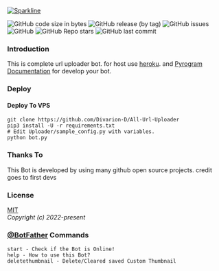 [![Sparkline](https://stars.medv.io/Divarion-D/All-Url-Uploader.svg)](https://stars.medv.io/Divarion-D/All-Url-Uploader)

![GitHub code size in bytes](https://img.shields.io/github/languages/code-size/Divarion-D/All-Url-Uploader?logo=files&logoColor=f72585&style=social) ![GitHub release (by tag)](https://img.shields.io/github/downloads/Divarion-D/All-Url-Uploader/v1.0.0/total?color=90dbf4&logo=arlo&style=social) ![GitHub issues](https://img.shields.io/github/issues-raw/Divarion-D/All-Url-Uploader?color=8eecf5&logo=anaconda&logoColor=06d6a0&style=social) ![GitHub](https://img.shields.io/github/license/Divarion-D/All-Url-Uploader?logo=adguard&logoColor=390099&style=social) ![GitHub Repo stars](https://img.shields.io/github/stars/Divarion-D/All-Url-Uploader?color=90e0ef&logoColor=ff4d6d&style=social) ![GitHub last commit](https://img.shields.io/github/last-commit/Divarion-D/All-Url-Uploader?logo=electron&logoColor=89fc00&style=social)


### Introduction

This is complete url uploader bot. for host use [heroku](https://dashboard.heroku.com/). and [Pyrogram Documentation](https://docs.pyrogram.org) for develop your bot.

### Deploy
#### Deploy To VPS

```
git clone https://github.com/Divarion-D/All-Url-Uploader
pip3 install -U -r requirements.txt
# Edit Uploader/sample_config.py with variables.
python bot.py
```

### Thanks To

This Bot is developed by using many github open source projects. credit goes to first devs

### License

[MIT](https://opensource.org/licenses/MIT)  
_Copyright (c) 2022-present_

### [@BotFather](https://telegram.dog/BotFather) Commands

```
start - Check if the Bot is Online!
help - How to use this Bot?
deletethumbnail - Delete/Cleared saved Custom Thumbnail
```

